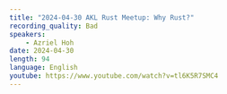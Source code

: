 ```yaml
---
title: "2024-04-30 AKL Rust Meetup: Why Rust?"
recording_quality: Bad
speakers:
    - Azriel Hoh
date: 2024-04-30
length: 94
language: English
youtube: https://www.youtube.com/watch?v=tl6K5R7SMC4
---
```


